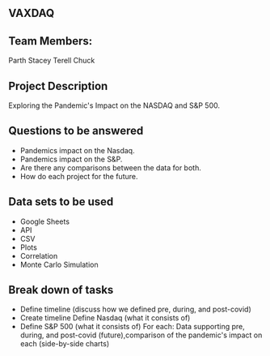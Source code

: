 ## VAXDAQ

## Team Members: 
Parth
Stacey 
Terell
Chuck 

## Project Description 
Exploring the Pandemic's Impact on the NASDAQ and S&P 500.

## Questions to be answered 
- Pandemics impact on the Nasdaq.
- Pandemics impact on the S&P.
- Are there any comparisons between the data for both.
- How do each project for the future.

## Data sets to be used
- Google Sheets
- API
- CSV
- Plots 
- Correlation
- Monte Carlo Simulation 

## Break down of tasks
- Define timeline (discuss how we defined pre, during, and post-covid)
- Create timeline Define Nasdaq (what it consists of)
- Define S&P 500 (what it consists of) For each: Data supporting pre, during, and post-covid (future),comparison of the pandemic's impact on each (side-by-side charts)
